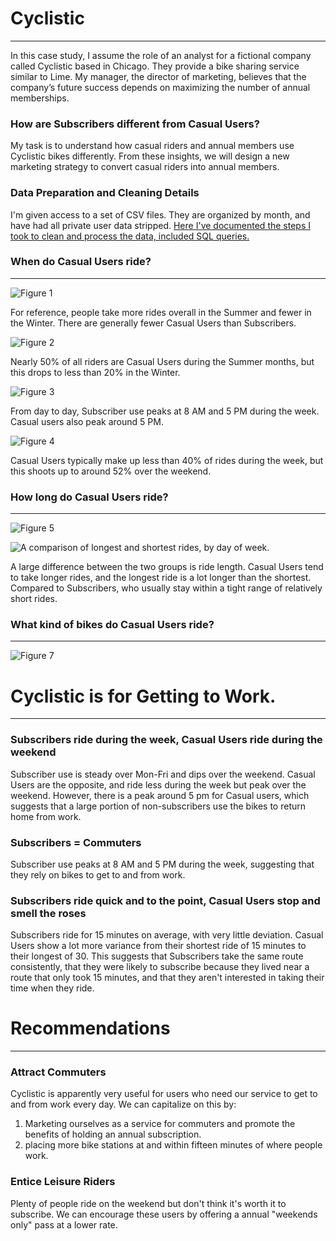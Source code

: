 # Cyclistic

---

In this case study, I assume the role of an analyst for a fictional company called Cyclistic based in Chicago. They provide a bike sharing service similar to Lime. My manager, the director of marketing, believes that the company’s future success depends on maximizing the number of annual memberships. 

### How are Subscribers different from Casual Users?

My task is to understand how casual riders and annual members use Cyclistic bikes differently. From these insights, we will design a new marketing strategy to convert casual riders into annual members.

### Data Preparation and Cleaning Details

I'm given access to a set of CSV files. They are organized by month, and have had all private user data stripped. [Here I've documented the steps I took to clean and process the data, included SQL queries.](cleaninglog.md)

### When do Casual Users ride?

---

![Figure 1](figs/fig1.png)

For reference, people take more rides overall in the Summer and fewer in the Winter. There are generally fewer Casual Users than Subscribers.

![Figure 2](figs/fig2.png)

Nearly 50% of all riders are Casual Users during the Summer months, but this drops to less than 20% in the Winter.

![Figure 3](figs/fig3.png)

From day to day, Subscriber use peaks at 8 AM and 5 PM during the week. Casual users also peak around 5 PM.

![Figure 4](figs/fig4.png)

Casual Users typically make up less than 40% of rides during the week, but this shoots up to around 52% over the weekend. 

### How long do Casual Users ride?

---

![Figure 5](figs/fig5.png)

![A comparison of longest and shortest rides, by day of week.](figs/fig6.png)

A large difference between the two groups is ride length. Casual Users tend to take longer rides, and the longest ride is a lot longer than the shortest. Compared to Subscribers, who usually stay within a tight range of relatively short rides. 

### What kind of bikes do Casual Users ride?

---

![Figure 7](figs/fig7.png)

# Cyclistic is for Getting to Work.

---

### Subscribers ride during the week, Casual Users ride during the weekend

Subscriber use is steady over Mon-Fri and dips over the weekend. Casual Users are the opposite, and ride less during the week but peak over the weekend. However, there is a peak around 5 pm for Casual users, which suggests that a large portion of non-subscribers use the bikes to return home from work.

### Subscribers = Commuters

Subscriber use peaks at 8 AM and 5 PM during the week, suggesting that they rely on bikes to get to and from work.

### Subscribers ride quick and to the point, Casual Users stop and smell the roses

Subscribers ride for 15 minutes on average, with very little deviation. Casual Users show a lot more variance from their shortest ride of 15 minutes to their longest of 30. This suggests that Subscribers take the same route consistently, that they were likely to subscribe because they lived near a route that only took 15 minutes, and that they aren't interested in taking their time when they ride.

# Recommendations

---

### Attract Commuters

Cyclistic is apparently very useful for users who need our service to get to and from work every day. We can capitalize on this by: 

1. Marketing ourselves as a service for commuters and promote the benefits of holding an annual subscription.  
2. placing more bike stations at and within fifteen minutes of where people work. 

### Entice Leisure Riders

Plenty of people ride on the weekend but don't think it's worth it to subscribe. We can encourage these users by offering a annual "weekends only" pass at a lower rate.
